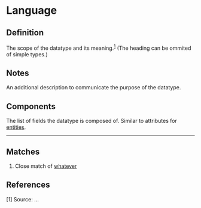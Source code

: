 # Language

## Definition
The scope of the datatype and its meaning.<sup>[1](#fn1)</sup> 
(The heading can be ommited of simple types.)

## Notes
An additional description to communicate the purpose of the datatype.

## Components
The list of fields the datatype is composed of. 
Similar to attributes for [entities](./DESCRIBING_ENTITIES.md#sections).

---
## Matches
1. Close match of [whatever](url)

## References
<a name="fn1">\[1\]</a> Source: ...
